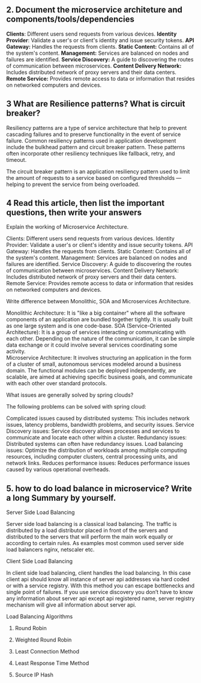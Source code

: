 
## 2. Document the microservice architeture and components/tools/dependencies

**Clients**: Different users send requests from various devices. 
**Identity Provider**: Validate a user's or client's identity and issue security tokens. 
**API Gateway:** Handles the requests from clients. 
**Static Content:** Contains all of the system's content. 
**Management:** Services are balanced on nodes and failures are identified. 
**Service Discovery:** A guide to discovering the routes of communication between microservices. 
**Content Delivery Network:** Includes distributed network of proxy servers and their data centers. 
**Remote Service:** Provides remote access to data or information that resides on networked computers and devices. 

## 3 What are Resilience patterns? What is circuit breaker?

Resiliency patterns are a type of service architecture that help to prevent cascading failures and to preserve functionality in the event of service failure. Common resiliency patterns used in application development include the bulkhead pattern and circuit breaker pattern. These patterns often incorporate other resiliency techniques like fallback, retry, and timeout.

The circuit breaker pattern is an application resiliency pattern used to limit the amount of requests to a service based on configured thresholds — helping to prevent the service from being overloaded.  

## 4 Read this article, then list the important questions, then write your answers 

Explain the working of Microservice Architecture.

Clients: Different users send requests from various devices. 
Identity Provider: Validate a user's or client's identity and issue security tokens. 
API Gateway: Handles the requests from clients. 
Static Content: Contains all of the system's content. 
Management: Services are balanced on nodes and failures are identified. 
Service Discovery: A guide to discovering the routes of communication between microservices. 
Content Delivery Network: Includes distributed network of proxy servers and their data centers. 
Remote Service: Provides remote access to data or information that resides on networked computers and devices. 


Write difference between Monolithic, SOA and Microservices Architecture.

Monolithic Architecture: It is "like a big container" where all the software components of an application are bundled together tightly.  It is usually built as one large system and is one code-base. 
SOA (Service-Oriented Architecture): It is a group of services interacting or communicating with each other. Depending on the nature of the communication, it can be simple data exchange or it could involve several services coordinating some activity.   
Microservice Architecture: It involves structuring an application in the form of a cluster of small, autonomous services modeled around a business domain. The functional modules can be deployed independently, are scalable, are aimed at achieving specific business goals, and communicate with each other over standard protocols. 


What issues are generally solved by spring clouds?

The following problems can be solved with spring cloud:   

Complicated issues caused by distributed systems: This includes network issues, latency problems, bandwidth problems, and security issues. 
Service Discovery issues: Service discovery allows processes and services to communicate and locate each other within a cluster. 
Redundancy issues: Distributed systems can often have redundancy issues. 
Load balancing issues: Optimize the distribution of workloads among multiple computing resources, including computer clusters, central processing units, and network links. 
Reduces performance issues: Reduces performance issues caused by various operational overheads. 


## 5. how to do load balance in microservice? Write a long Summary by yourself.

Server Side Load Balancing

Server side load balancing is a classical load balancing. The traffic is distributed by a load distributor placed in front of the servers and distributed to the servers that will perform the main work equally or according to certain rules. As examples most common used server side load balancers nginx, netscaler etc.

Client Side Load Balancing

In client side load balancing, client handles the load balancing. In this case client api should know all instance of server api addresses via hard coded or with a service registry.
With this method you can escape bottlenecks and single point of failures. If you use service discovery you don’t have to know any information about server api except api registered name, server registry mechanism will give all information about server api.

Load Balancing Algorithms

1. Round Robin

2. Weighted Round Robin

3. Least Connection Method

4. Least Response Time Method

5. Source IP Hash

